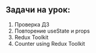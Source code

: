 ## Задачи на урок:

1. Проверка ДЗ
2. Повторение useState и props
3. Redux Toolkit
4. Counter using Redux Toolkit